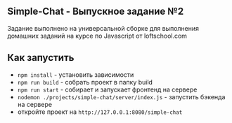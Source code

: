 ## Simple-Chat - Выпускное задание №2

Задание выполнено на универсальной сборке для выполнения домашних заданий 
на курсе по Javascript от loftschool.com

## Как запустить
- `npm install` - установить зависимости
- `npm run build` - собрать проект в папку build
- `npm run start` - собирает и запускает фронтенд на сервере
- `nodemon ./projects/simple-chat/server/index.js` - запустить бэкенда на сервере 
- откройте проект на `http://127.0.0.1:8080/simple-chat`